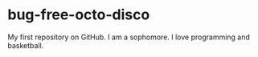 # bug-free-octo-disco
My first repository on GitHub.
I am a sophomore.
I love programming and basketball. 
